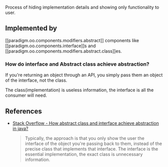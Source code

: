 

Process of hiding implementation details and showing only functionality to user.

## Implemented by

[[paradigm.oo.components.modifiers.abstract]] components like
[[paradigm.oo.components.interface]]s and [[paradigm.oo.components.modifiers.abstract.class]]es.

### How do interface and Abstract class achieve abstraction?

If you're returning an object through an API, you simply pass them an object of the interface, not the class.

The class(implementation) is useless information, the interface is all the consumer will need.

## References

- [Stack Overflow - How abstract class and interface achieve abstraction in java?](https://stackoverflow.com/questions/62646660/how-abstract-class-and-interface-achieve-abstraction-in-java)
  > Typically, the approach is that you only show the user the interface of the object you're passing back to them, instead of the precise class that implements that interface. The interface is the essential implementation, the exact class is unnecessary information.

